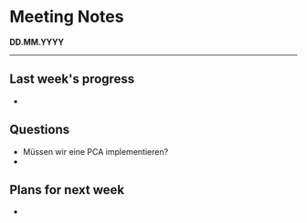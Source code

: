 # Meeting Notes
**DD.MM.YYYY**

---

## Last week's progress
-

## Questions
- Müssen wir eine PCA implementieren?
-

## Plans for next week
-
